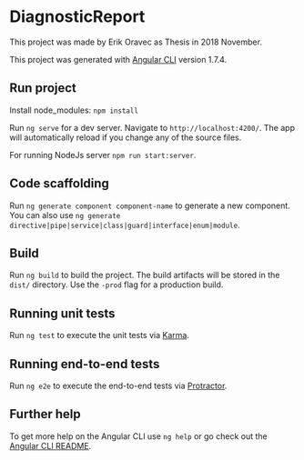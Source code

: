 # DiagnosticReport

This project was made by Erik Oravec as Thesis in 2018 November.

This project was generated with [Angular CLI](https://github.com/angular/angular-cli) version 1.7.4.

## Run project

Install node_modules: `npm install`

Run `ng serve` for a dev server. Navigate to `http://localhost:4200/`. The app will automatically reload if you change any of the source files.

For running NodeJs server `npm run start:server`.

## Code scaffolding

Run `ng generate component component-name` to generate a new component. You can also use `ng generate directive|pipe|service|class|guard|interface|enum|module`.

## Build

Run `ng build` to build the project. The build artifacts will be stored in the `dist/` directory. Use the `-prod` flag for a production build.

## Running unit tests

Run `ng test` to execute the unit tests via [Karma](https://karma-runner.github.io).

## Running end-to-end tests

Run `ng e2e` to execute the end-to-end tests via [Protractor](http://www.protractortest.org/).

## Further help

To get more help on the Angular CLI use `ng help` or go check out the [Angular CLI README](https://github.com/angular/angular-cli/blob/master/README.md).
